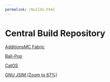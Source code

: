```yaml
---
permalink: /builds.html
---
```


# Central Build Repository

[AdditionsMC Fabric](https://github.com/Poco-Studios/AdditionsMC-fabric/releases)

[Ball-Pop](https://github.com/AV306/Ball-Pop/releases)

[CatOS](https://github.com/Poco-Studios/CatOS/releases)

[GNU JSIM (Zoom to 67%)](https://av306.github.io/GNU-JSIM)

[]()
